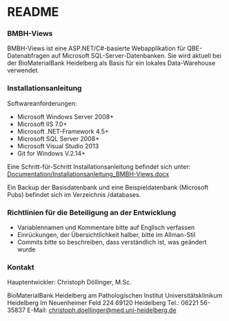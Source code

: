 # README #

### BMBH-Views ###
BMBH-Views ist eine ASP.NET/C#-basierte Webapplikation für QBE-Datenabfragen auf Microsoft SQL-Server-Datenbanken.
Sie wird aktuell bei der BioMaterialBank Heidelberg als Basis für ein lokales Data-Warehouse verwendet.

### Installationsanleitung ###
Softwareanforderungen:
* Microsoft Windows Server 2008+
* Microsoft IIS 7.0+
* Microsoft .NET-Framework 4.5+
* Microsoft SQL Server 2008+
* Microsoft Visual Studio 2013
* Git for Windows V.2.14+

Eine Schritt-für-Schritt Installationsanleitung befindet sich unter:
[Documentation/Installationsanleitung_BMBH-Views.docx](https://bitbucket.org/BMBH/bmbh-views/raw/6d3027cfc08c5be8366105112f289734bcef74b5/Documentation/Installationsanleitung%20BMBH-Views.docx)

Ein Backup der Basisdatenbank und eine Beispieldatenbank (Microsoft Pubs) befindet sich im Verzeichnis /databases.

### Richtlinien für die Beteiligung an der Entwicklung ###
* Variablennamen und Kommentare bitte auf Englisch verfassen
* Einrückungen, der Übersichtlichkeit halber, bitte im Allman-Stil
* Commits bitte so beschreiben, dass verständlich ist, was geändert wurde

### Kontakt ###
Hauptentwickler:
Christoph Döllinger, M.Sc.

BioMaterialBank Heidelberg
am Pathologischen Institut
Universitätsklinikum Heidelberg
Im Neuenheimer Feld 224
69120 Heidelberg
Tel.: 06221 56-35837
E-Mail: christoph.doellinger@med.uni-heidelberg.de
